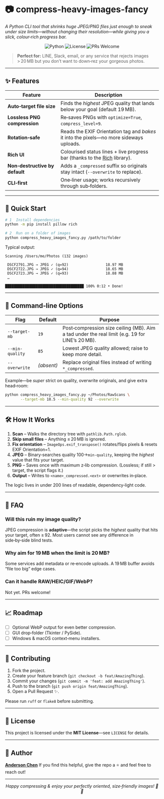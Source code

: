 # 📷 compress-heavy-images-fancy

*A Python CLI tool that shrinks huge JPEG/PNG files just enough to sneak under size limits—without changing their resolution—while giving you a slick, colour‑rich progress bar.*

<p align="center">
  <img alt="Python" src="https://img.shields.io/badge/python-3.8%2B-blue">
  <img alt="License" src="https://img.shields.io/github/license/your-username/compress-heavy-images-fancy">  
  <img alt="PRs Welcome" src="https://img.shields.io/badge/PRs-welcome-brightgreen">
</p>

> **Perfect for:** LINE, Slack, email, or any service that rejects images > 20 MB but you don’t want to down‑rez your gorgeous photos.

---

## ✨ Features

| Feature                        | Description                                                                                                     |
| ------------------------------ | --------------------------------------------------------------------------------------------------------------- |
| **Auto‑target file size**      | Finds the *highest* JPEG quality that lands below your goal (default 19 MB).                                    |
| **Lossless PNG compression**   | Re‑saves PNGs with `optimize=True`, `compress_level=9`.                                                         |
| **Rotation‑safe**              | Reads the EXIF Orientation tag and *bakes* it into the pixels—no more sideways uploads.                         |
| **Rich UI**                    | Colourised status lines + live progress bar (thanks to the [Rich](https://github.com/Textualize/rich) library). |
| **Non‑destructive by default** | Adds a `_compressed` suffix so originals stay intact (`--overwrite` to replace).                                |
| **CLI‑first**                  | One‑liner usage; works recursively through sub‑folders.                                                         |

---

## 🚀 Quick Start

```bash
# 1  Install dependencies
python -m pip install pillow rich

# 2  Run on a folder of images
python compress_heavy_images_fancy.py /path/to/folder
```

Typical output:

```
Scanning /Users/me/Photos (132 images)

 DSCF2791.JPG → JPEG ✓ (q=92)                 18.97 MB
 DSCF2722.JPG → JPEG ✓ (q=94)                 18.65 MB
 DSCF2723.JPG → JPEG ✓ (q=93)                 18.88 MB
 …

████████████████████████████████████ 100% 0:12 • Done!
```

---

## 🔧 Command‑line Options

| Flag            | Default    | Purpose                                                                                        |
| --------------- | ---------- | ---------------------------------------------------------------------------------------------- |
| `--target-mb`   | `19`       | Post‑compression size ceiling (MB). Aim a tad under the real limit (e.g. 19 for LINE’s 20 MB). |
| `--min-quality` | `85`       | Lowest JPEG quality allowed; raise to keep more detail.                                        |
| `--overwrite`   | *(absent)* | Replace original files instead of writing `*_compressed`.                                      |

Example—be *super* strict on quality, overwrite originals, and give extra head‑room:

```bash
python compress_heavy_images_fancy.py ~/Photos/RawScans \
       --target-mb 18.5 --min-quality 92 --overwrite
```

---

## 🛠️  How It Works

1. **Scan** – Walks the directory tree with `pathlib.Path.rglob`.
2. **Skip small files** – Anything ≤ 20 MB is ignored.
3. **Fix orientation** – `ImageOps.exif_transpose()` rotates/flips pixels & resets EXIF Orientation=1.
4. **JPEG** – Binary‑searches quality 100→`min-quality`, keeping the *highest* value that fits your target.
5. **PNG** – Saves once with maximum z‑lib compression. (Lossless; if still > target, the script flags it.)
6. **Output** – Writes to `<name>_compressed.<ext>` or overwrites in‑place.

The logic lives in under 200 lines of readable, dependency‑light code.

---

## 🤔 FAQ

### Will this ruin my image quality?

JPEG compression is **adaptive**—the script picks the *highest* quality that hits your target, often ≥ 92. Most users cannot see any difference in side‑by‑side blind tests.

### Why aim for 19 MB when the limit is 20 MB?

Some services add metadata or re‑encode uploads. A 19 MB buffer avoids “file too big” edge cases.

### Can it handle RAW/HEIC/GIF/WebP?

Not yet. PRs welcome!

---

## 📈 Roadmap

* [ ] Optional WebP output for even better compression.
* [ ] GUI drop‑folder (Tkinter / PySide).
* [ ] Windows & macOS context‑menu installers.

---

## 🤝 Contributing

1. Fork the project.
2. Create your feature branch (`git checkout -b feat/AmazingThing`).
3. Commit your changes (`git commit -m 'feat: add AmazingThing'`).
4. Push to the branch (`git push origin feat/AmazingThing`).
5. Open a Pull Request ✨.

Please run `ruff` or `flake8` before submitting.

---

## 📜 License

This project is licensed under the **MIT License**—see `LICENSE` for details.

---

## 👤 Author

**[Anderson Chen](https://github.com/anderson155081)**
If you find this helpful, give the repo a ⭐ and feel free to reach out!

---

<p align="center"><i>Happy compressing & enjoy your perfectly oriented, size‑friendly images! 📸✨</i></p>

